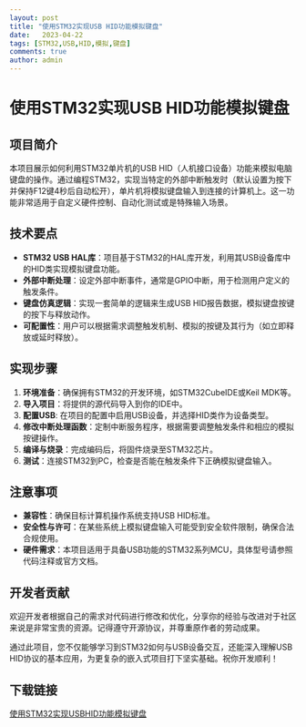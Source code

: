 ```yaml
---
layout: post
title: "使用STM32实现USB HID功能模拟键盘"
date:   2023-04-22
tags: [STM32,USB,HID,模拟,键盘]
comments: true
author: admin
---
```

# 使用STM32实现USB HID功能模拟键盘

## 项目简介

本项目展示如何利用STM32单片机的USB HID（人机接口设备）功能来模拟电脑键盘的操作。通过编程STM32，实现当特定的外部中断触发时（默认设置为按下并保持F12键4秒后自动松开），单片机将模拟键盘输入到连接的计算机上。这一功能非常适用于自定义硬件控制、自动化测试或是特殊输入场景。

## 技术要点

- **STM32 USB HAL库**：项目基于STM32的HAL库开发，利用其USB设备库中的HID类实现模拟键盘功能。
- **外部中断处理**：设定外部中断事件，通常是GPIO中断，用于检测用户定义的触发条件。
- **键盘仿真逻辑**：实现一套简单的逻辑来生成USB HID报告数据，模拟键盘按键的按下与释放动作。
- **可配置性**：用户可以根据需求调整触发机制、模拟的按键及其行为（如立即释放或延时释放）。

## 实现步骤

1. **环境准备**：确保拥有STM32的开发环境，如STM32CubeIDE或Keil MDK等。
2. **导入项目**：将提供的源代码导入到你的IDE中。
3. **配置USB**: 在项目的配置中启用USB设备，并选择HID类作为设备类型。
4. **修改中断处理函数**：定制中断服务程序，根据需要调整触发条件和相应的模拟按键操作。
5. **编译与烧录**：完成编码后，将固件烧录至STM32芯片。
6. **测试**：连接STM32到PC，检查是否能在触发条件下正确模拟键盘输入。

## 注意事项

- **兼容性**：确保目标计算机操作系统支持USB HID标准。
- **安全性与许可**：在某些系统上模拟键盘输入可能受到安全软件限制，确保合法合规使用。
- **硬件需求**：本项目适用于具备USB功能的STM32系列MCU，具体型号请参照代码注释或官方文档。

## 开发者贡献

欢迎开发者根据自己的需求对代码进行修改和优化，分享你的经验与改进对于社区来说是非常宝贵的资源。记得遵守开源协议，并尊重原作者的劳动成果。

通过此项目，您不仅能够学习到STM32如何与USB设备交互，还能深入理解USB HID协议的基本应用，为更复杂的嵌入式项目打下坚实基础。祝你开发顺利！

## 下载链接

[使用STM32实现USBHID功能模拟键盘](https://pan.quark.cn/s/30337434bdc5)